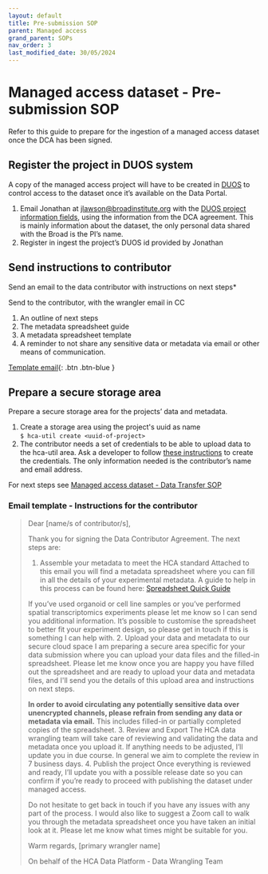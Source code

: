 ```yaml
---
layout: default
title: Pre-submission SOP
parent: Managed access
grand_parent: SOPs
nav_order: 3
last_modified_date: 30/05/2024
---
```


<script src="https://kit.fontawesome.com/fc66878563.js" crossorigin="anonymous"></script>

# Managed access dataset - Pre-submission SOP
Refer to this guide to prepare for the ingestion of a managed access dataset once the DCA has been signed.

## Register the project in DUOS system

A copy of the managed access project will have to be created in [DUOS](https://duos.org/) to control access to the dataset once it’s available on the Data Portal.

1. Email Jonathan at jlawson@broadinstitute.org with the [DUOS project information fields](https://docs.google.com/document/d/18pzeKafFQZ0rhqrb2DLOCciHUu4On4g2rtgnqygIfTE/edit#heading=h.674bm0dao5mr), using the information from the DCA agreement. This is mainly information about the dataset, the only personal data shared with the Broad is the PI’s name.
2. Register in ingest the project’s DUOS id provided by Jonathan

## Send instructions to contributor
Send an email to the data contributor with instructions on next steps*

Send to the contributor, with the wrangler email in CC
1. An outline of next steps
2. The metadata spreadsheet guide
3. A metadata spreadsheet template
4. A reminder to not share any sensitive data or metadata via email or other means of communication. 

[Template email](#Email-template--Instructions-for-the-contributor){: .btn .btn-blue }


## Prepare a secure storage area
Prepare a secure storage area for the projects’ data and metadata. 
1. Create a storage area using the project's uuid as name \
`$ hca-util create <uuid-of-project>` 
2. The contributor needs a set of credentials to be able to upload data to the hca-util area. 
Ask a developer to follow [these instructions](https://ebi-ait.github.io/hca-ebi-wrangler-central/SOPs/Introduction/dataset_wrangling_SOP.html#aws-user-for-contributors) to create the credentials. The only information needed is the contributor’s name and email address. 



For next steps see [Managed access dataset - Data Transfer SOP](https://ebi-ait.github.io/hca-ebi-wrangler-central/SOPs/Managed_access/Data_Transfer_SOP.html)

### Email template - Instructions for the contributor

> Dear [name/s of contributor/s],
>
> Thank you for signing the Data Contributor Agreement.
> The next steps are:
> 1. Assemble your metadata to meet the HCA standard
> Attached to this email you will find a metadata spreadsheet where you can fill in all the details of your experimental metadata. A guide to help in this process can be found here: [Spreadsheet Quick Guide](https://ebi-ait.github.io/hca-metadata-community/contributing/spreadsheet-guide.html)
>
> If you’ve used organoid or cell line samples or you’ve performed spatial transcriptomics experiments please let me know so I can send you additional information. It’s possible to customise the spreadsheet to better fit your experiment design, so please get in touch if this is something I can help with.
> 2. Upload your data and metadata to our secure cloud space
> I am preparing a secure area specific for your data submission where you can upload your data files and the filled-in spreadsheet. Please let me know once you are happy you have filled out the spreadsheet and are ready to upload your data and metadata files, and I'll send you the details of this upload area and instructions on next steps.
> 
>**In order to avoid circulating any potentially sensitive data over unencrypted channels, please refrain from sending any data or metadata via email.** This includes filled-in or partially completed copies of the spreadsheet. 
> 3. Review and Export
> The HCA data wrangling team will take care of reviewing and validating the data and metadata once you upload it. If anything needs to be adjusted, I’ll update you in due course. In general we aim to complete the review in 7 business days.
> 4. Publish the project
>Once everything is reviewed and ready, I’ll update you with a possible release date so you can confirm if you’re ready to proceed with publishing the dataset under managed access.
>
> Do not hesitate to get back in touch if you have any issues with any part of the process. I would also like to suggest a Zoom call to walk you through the metadata spreadsheet once you have taken an initial look at it. Please let me know what times might be suitable for you.
>
> Warm regards,
> [primary wrangler name]
> 
> On behalf of the HCA Data Platform - Data Wrangling Team

